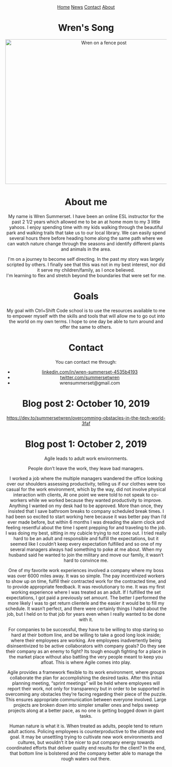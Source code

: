 <!DOCTYPE html>
<html>
 <center>
  
<!-- Load an icon library to show a hamburger menu (bars) on small screens -->
<link rel="stylesheet" href="https://cdnjs.cloudflare.com/ajax/libs/font-awesome/4.7.0/css/font-awesome.min.css">

<div class="topnav" id="myTopnav">
  <a href="#home" class="active">Home</a>
  <a href="#news">News</a>
  <a href="#contact">Contact</a>
  <a href="#about">About</a>
  <a href="javascript:void(0);" class="icon" onclick="myFunction()">
    <i class="fa fa-bars"></i>
  </a>
</div> 
 <head>
  <h1>Wren's Song</h1>
  </head>
 <body>
  <img src="https://cdn.pixabay.com/photo/2019/05/02/10/52/wren-4173113_960_720.jpg" alt="Wren on a fence post" width="600" height="450" >
  
  
# About me

My name is Wren Summerset.  I have been an online ESL instructor for the past 2 1/2 years which allowed me to be an at home
mom to my 3 little yahoos.  I enjoy spending time with my kids walking through the beautiful park and walking trails that take us to our local library. We can easily spend several hours there before heading home along the same path where we can watch nature change through the seasons and identify different plants and animals in the area.

 I'm on a journey to become self directing.  In the past my story was largely scripted by others. 
I finally see that this was not in my best interest, nor did it serve my children/family, as I once believed.  
I'm learning to flex and stretch beyond the boundaries that were set for me.


# Goals

My goal with Ctrl+Shift Code school is to use the resources available to me to empower myself with the skills and tools 
that will allow me to go out into the world on my own terms.  I hope to one day be able to turn around and offer the same to 
others.

# Contact

You can contact me through:
<ul>
 <li><a href="https://www.linkedin.com/in/wren-summerset-4535b4193/">linkedin.com/in/wren-summerset-4535b4193</a></li>


<li> <a href="https://twitter.com/SummersetWren">twitter.com/summersetwren</a></li>

<li>wrensummerset@gmail.com</li></ul>




# Blog post 2: October 10, 2019

https://dev.to/summersetwren/overcomming-obstacles-in-the-tech-world-3faf

# Blog post 1: October 2, 2019


Agile leads to adult work environments.

People don’t leave the work, they leave bad managers.

 I worked a job where the multiple managers wandered the office looking over our shoulders assessing productivity, telling us if our clothes were too casual for the work environment, which by the way, did not involve physical interaction with clients, At one point we were told to not speak to co-workers while we worked because they wanted productivity to improve. Anything I wanted on my desk had to be approved.  More than once, they insisted that I save bathroom breaks to company scheduled break times.  I had been so excited to start working here because it was better pay than I’d ever made before, but within 6 months I was dreading the alarm clock and feeling resentful about the time I spent prepping for and traveling to the job.  I was doing my best, sitting in my cubicle trying to not zone out. I tried really hard to be an adult and responsible and fulfill the expectations, but it seemed like I couldn’t keep every expectation fulfilled and so one of my several managers always had something to poke at me about.  When my husband said he wanted to join the military and move our family, it wasn’t hard to convince me.

One of my favorite work experiences involved a company where my boss was over 6000 miles away. 
It was so simple.  The pay incentivized workers to show up on time, fulfill their contracted work for the contracted time, and to provide appropriate feedback.  It was revolutionary to me.  It was my first working experience where I was treated as an adult.  If I fulfilled the set expectations, I got paid a previously set amount.  The better I performed the more likely I was to get return clientele and the easier it would be to fill my schedule.  It wasn’t perfect, and there were certainly things I hated about the job, but I held on to that job for years even when I really wanted to  be done with it.

For companies to be successful, they have to be willing to stop staring so hard at their bottom line, and be willing to take a good long look inside; where their employees are working.  Are employees inadvertently being disinsentivized to be active collaborators with company goals?  Do they see their company as an enemy to fight?  Its tough enough fighting for a place in the market place without also battling the very people meant to keep you afloat.  This is where Agile comes into play.

Agile provides a framework flexible to its work environment, where groups collaborate the plan for accomplishing the desired tasks.  After this initial planning meeting, “sprint meetings” will be held where employees will report their work, not only for transparency but in order to be supported in overcoming any obstacles they’re facing regarding their piece of the puzzle.  This ensures appropriate communication between everyone involved.  Large projects are broken down into simpler smaller ones and helps sweep projects along at a better pace, as no one is getting bogged down in giant tasks.  

Human nature is what it is.  When treated as adults, people tend to return adult actions.  Policing employees is counterproductive to the ultimate end goal.  It may be unsettling trying to cultivate new work environments and cultures, but wouldn’t it be nicer to put company energy towards coordinated efforts that deliver quality end results for the client?  In the end, that bottom line is bolstered and the company better able to manage the rough waters out there.
</body>
</center>
</html>
